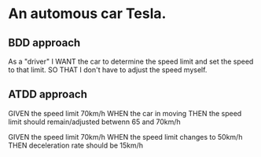 # An automous car Tesla.

## BDD approach 
As a "driver"
I WANT the car to determine the speed limit and set the speed to that limit.
SO THAT I don't have to adjust the speed myself.

## ATDD approach 
GIVEN the speed limit 70km/h
WHEN the car in moving
THEN the speed limit should remain/adjusted betwenn 65 and 70km/h

GIVEN the speed limit 70km/h
WHEN the speed limit changes to 50km/h
THEN deceleration rate should be 15km/h